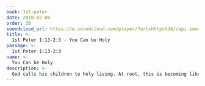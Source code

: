 ```yaml
---
book: 1st-peter
date: 2010-02-08
order: 30
soundcloud_url: https://w.soundcloud.com/player/?url=https%3A//api.soundcloud.com/tracks/
title: >-
  1st Peter 1:13-2:3 - You Can be Holy
passage: >-
  1st Peter 1:13-2:3
name: >-
  You Can be Holy
description: >-
  God calls his children to holy living. At root, this is becoming like Jesus Christ. However, we have to cooperate with the grace of God in the process of holy living.
---
```


